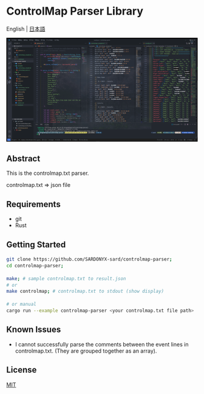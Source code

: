 # ControlMap Parser Library

English | [日本語](docs/i18n/jp/readme.md)

![controlmap sample](./docs/sample-code.png)

## Abstract

This is the controlmap.txt parser.

controlmap.txt => json file

## Requirements

- git
- Rust

## Getting Started

```bash
git clone https://github.com/SARDONYX-sard/controlmap-parser;
cd controlmap-parser;

make; # sample controlmap.txt to result.json
# or
make controlmap; # controlmap.txt to stdout (show display)

# or manual
cargo run --example controlmap-parser <your controlmap.txt file path>
```

## Known Issues

- I cannot successfully parse the comments between the event lines in
  controlmap.txt. (They are grouped together as an array).

## License

[MIT](https://opensource.org/licenses/MIT)
